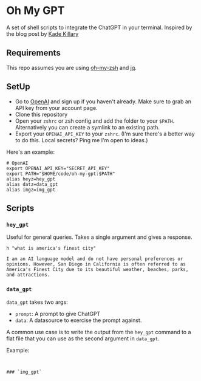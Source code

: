 # Oh My GPT
A set of shell scripts to integrate the ChatGPT in your terminal.  Inspired by the blog post by [Kade Killary](https://kadekillary.work/posts/1000x-eng/)

## Requirements
This repo assumes you are using [oh-my-zsh](https://ohmyz.sh/) and [jq](https://stedolan.github.io/jq/).

## SetUp
- Go to [OpenAI](https://platform.openai.com/overview) and sign up if you haven't already.  Make sure to grab an API key from your account page.  
- Clone this repository 
- Open your `zshrc` or zsh config and add the folder to your `$PATH`.  Alternatively you can create a symlink to an existing path.
- Export your `OPENAI_API_KEY` to your `zshrc`. (I'm sure there's a better way to do this.  Local secrets? Ping me I'm open to ideas.)

Here's an example:

```
# OpenAI
export OPENAI_API_KEY="SECRET_API_KEY"
export PATH="$HOME/code/oh-my-gpt:$PATH"
alias heyz=hey_gpt
alias datz=data_gpt
alias imgz=img_gpt
```

## Scripts
### `hey_gpt`
Useful for general queries.  Takes a single argument and gives a response.

```
h "what is america's finest city"

I am an AI language model and do not have personal preferences or opinions. However, San Diego in California is often referred to as America's Finest City due to its beautiful weather, beaches, parks, and attractions.
```

### `data_gpt`
`data_gpt` takes two args:
- `prompt`: A prompt to give ChatGPT
- `data`: A datasource to exercise the prompt against.  

A common use case is to write the output from the `hey_gpt` command to a flat file that you can use as the second argument in `data_gpt`.

Example:
```


### `img_gpt`